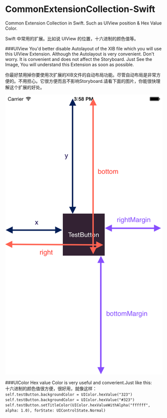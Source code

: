 CommonExtensionCollection-Swift
===============================


Common Extension Collection in Swift. Such as UIView position &amp; Hex Value Color.

Swift 中常用的扩展。比如说 UIView 的位置，十六进制的颜色值等。       



###UIView
You'd better disable Autolayout of the XIB file which you will use this UIView Extension. Although the Autolayout is very convenient. Don't worry. It is convenient and does not affect the Storyboard. Just See the Image, You will understand this Extension as soon as possible.          
   
你最好禁用掉你要使用次扩展的XIB文件的自动布局功能。尽管自动布局是非常方便的。不用担心。它很方便而且不影响Storyboard.请看下面的图片，你能很快理解这个扩展的好处。     

![](https://raw.githubusercontent.com/DamonQin/CommonExtensionCollection-Swift/master/Instruction.png)






###UIColor
Hex value Color is very useful and converient.Just like this:    
十六进制的颜色值很方便，很好用，就像这样：   
`self.testButton.backgroundColor = UIColor.hexValue("323")`       
`self.testButton.backgroundColor = UIColor.hexValue("#323")`      
`self.testButton.setTitleColor(UIColor.hexValueWithAlpha("ffffff", alpha: 1.0), forState: UIControlState.Normal)`    